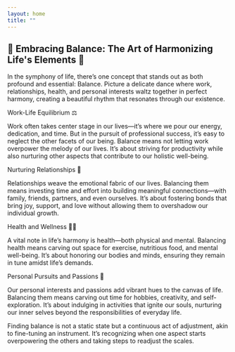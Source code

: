 ```yaml
---
layout: home
title: ""
---
```


## 🌟 Embracing Balance: The Art of Harmonizing Life's Elements 🌈

In the symphony of life, there’s one concept that stands out as both profound and essential: Balance. Picture a delicate dance where work, relationships, health, and personal interests waltz together in perfect harmony, creating a beautiful rhythm that resonates through our existence.

Work-Life Equilibrium ⚖️

Work often takes center stage in our lives—it’s where we pour our energy, dedication, and time. But in the pursuit of professional success, it’s easy to neglect the other facets of our being. Balance means not letting work overpower the melody of our lives. It’s about striving for productivity while also nurturing other aspects that contribute to our holistic well-being.

Nurturing Relationships 💞

Relationships weave the emotional fabric of our lives. Balancing them means investing time and effort into building meaningful connections—with family, friends, partners, and even ourselves. It’s about fostering bonds that bring joy, support, and love without allowing them to overshadow our individual growth.

Health and Wellness 🏋️‍♂️

A vital note in life’s harmony is health—both physical and mental. Balancing health means carving out space for exercise, nutritious food, and mental well-being. It’s about honoring our bodies and minds, ensuring they remain in tune amidst life’s demands.

Personal Pursuits and Passions 🎨

Our personal interests and passions add vibrant hues to the canvas of life. Balancing them means carving out time for hobbies, creativity, and self-exploration. It’s about indulging in activities that ignite our souls, nurturing our inner selves beyond the responsibilities of everyday life.

Finding balance is not a static state but a continuous act of adjustment, akin to fine-tuning an instrument. It’s recognizing when one aspect starts overpowering the others and taking steps to readjust the scales.
